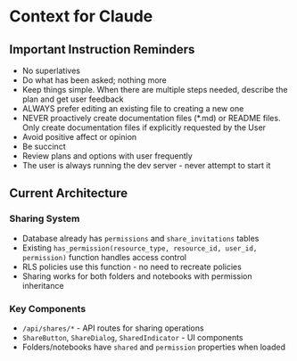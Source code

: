 # Context for Claude

## Important Instruction Reminders

- No superlatives
- Do what has been asked; nothing more
- Keep things simple. When there are multiple steps needed, describe the plan and get user feedback
- ALWAYS prefer editing an existing file to creating a new one
- NEVER proactively create documentation files (\*.md) or README files. Only create documentation files if explicitly requested by the User
- Avoid positive affect or opinion
- Be succinct
- Review plans and options with user frequently
- The user is always running the dev server - never attempt to start it

## Current Architecture

### Sharing System

- Database already has `permissions` and `share_invitations` tables
- Existing `has_permission(resource_type, resource_id, user_id, permission)` function handles access control
- RLS policies use this function - no need to recreate policies
- Sharing works for both folders and notebooks with permission inheritance

### Key Components

- `/api/shares/*` - API routes for sharing operations
- `ShareButton`, `ShareDialog`, `SharedIndicator` - UI components
- Folders/notebooks have `shared` and `permission` properties when loaded
